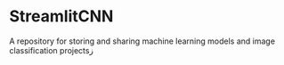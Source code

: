 # StreamlitCNN
A repository for storing and sharing machine learning models and image classification projectsز
